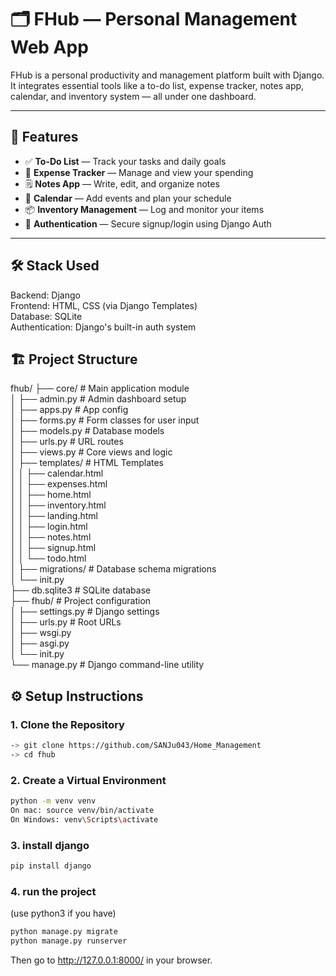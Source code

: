 # 🗂️ FHub — Personal Management Web App

FHub is a personal productivity and management platform built with Django. It integrates essential tools like a to-do list, expense tracker, notes app, calendar, and inventory system — all under one dashboard.

---

## 🚀 Features

- ✅ **To-Do List** — Track your tasks and daily goals
- 🧾 **Expense Tracker** — Manage and view your spending
- 🗒️ **Notes App** — Write, edit, and organize notes
- 📅 **Calendar** — Add events and plan your schedule
- 📦 **Inventory Management** — Log and monitor your items
- 🔐 **Authentication** — Secure signup/login using Django Auth

---
## 🛠️ Stack Used

Backend: Django  
Frontend: HTML, CSS (via Django Templates)  
Database: SQLite  
Authentication: Django's built-in auth system  

## 🏗️ Project Structure

fhub/
├── core/ # Main application module  
│   ├── admin.py # Admin dashboard setup   
│   ├── apps.py # App config  
│   ├── forms.py # Form classes for user input  
│   ├── models.py # Database models  
│   ├── urls.py # URL routes  
│   ├── views.py # Core views and logic  
│   ├── templates/ # HTML Templates  
│   │ ├── calendar.html  
│   │ ├── expenses.html  
│   │ ├── home.html  
│   │ ├── inventory.html  
│   │ ├── landing.html  
│   │ ├── login.html  
│   │ ├── notes.html  
│   │ ├── signup.html  
│   │ └── todo.html  
│   ├── migrations/ # Database schema migrations  
│   └── init.py  
├── db.sqlite3 # SQLite database  
├── fhub/ # Project configuration  
│   ├── settings.py # Django settings  
│   ├── urls.py # Root URLs  
│   ├── wsgi.py  
│   ├── asgi.py  
│   └── init.py  
└── manage.py # Django command-line utility  

## ⚙️ Setup Instructions

### 1. Clone the Repository
```bash
-> git clone https://github.com/SANJu043/Home_Management
-> cd fhub
```
### 2. Create a Virtual Environment
```bash
python -m venv venv
On mac: source venv/bin/activate
On Windows: venv\Scripts\activate
```
### 3. install django
```bash
pip install django
```
### 4. run the project
(use python3 if you have)  
```bash
python manage.py migrate
python manage.py runserver
```

Then go to http://127.0.0.1:8000/ in your browser.  
